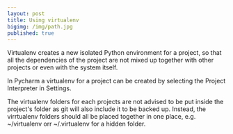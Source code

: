 ```yaml
---
layout: post
title: Using virtualenv
bigimg: /img/path.jpg
published: true
---
```


Virtualenv creates a new isolated Python environment for a project, so that all the dependencies of the project are not mixed up together with other projects or even with the system itself. 

In Pycharm a virtualenv for a project can be created by selecting the Project Interpreter in Settings.

The virtualenv folders for each projects are not advised to be put inside the project's folder as git will also include it to be backed up. Instead, the virrtualenv folders should all be placed together in one place, e.g. ~/virtualenv orr ~/.virtualenv for a hidden folder.
